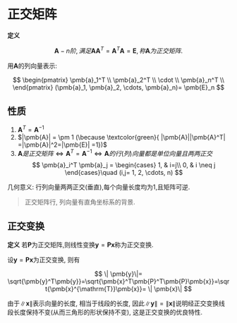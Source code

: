 # 正交矩阵

<b>定义</b>

$$
\pmb{A}-n阶, 满足\pmb{A}\pmb{A}^T=\pmb{A}^T\pmb{A}=\pmb{E}, 称\pmb{A}为正交矩阵.
$$

用$\pmb{A}$的列向量表示:

$$
\begin{pmatrix}
	\pmb{a}_1^T \\	\pmb{a}_2^T \\ \cdot \\ \pmb{a}_n^T \\
\end{pmatrix}
(\pmb{a}_1, \pmb{a}_2, \cdots, \pmb{a}_n)=
\pmb{E}_n
$$

## 性质

1. $\pmb{A}^T=\pmb{A}^{-1}$
2. $|\pmb{A}| = \pm 1 (\because \textcolor{green}{ |\pmb{A}||\pmb{A}^T| =|\pmb{A}|^2=|\pmb{E}| =1})$
3. $\pmb{A}是正交矩阵\Leftrightarrow \pmb{A}^T=\pmb{A}^{-1}\Leftrightarrow \pmb{A}的行(列)向量都是单位向量且两两正交$
   $$
   \pmb{a}_i^T \pmb{a}_j =
   \begin{cases}
   	1, & i=j\\
   	0, & i \neq j
   \end{cases}\quad
   (i,j= 1, 2, \cdots, n)
   $$

几何意义:
行列向量两两正交(垂直),每个向量长度均为1,且矩阵可逆.

> 正交矩阵行, 列向量有直角坐标系的背景.

## 正交变换

<b>定义</b>
若$\pmb{P}$为正交矩阵,则线性变换$\pmb{y}=\pmb{Px}$称为正交变换.

设$\pmb{y}=\pmb{Px}$为正交变换, 则有

$$
\| \pmb{y}\|=
\sqrt{\pmb{y}^T\pmb{y}}=\sqrt{\pmb{x}^T\pmb{P}^T\pmb{P}\pmb{x}}=\sqrt{\pmb{x}^{\mathrm{T}}\pmb{x}}=
\| \pmb{x}\|
$$

由于$\|\pmb{x}\|$表示向量的长度, 相当于线段的长度,
因此$\|\pmb{y}\|=\|\pmb{x}\|$说明经正交变换线段长度保持不变(从而三角形的形状保持不变),
这是正交变换的优良特性.
